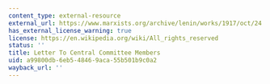 ```yaml
---
content_type: external-resource
external_url: https://www.marxists.org/archive/lenin/works/1917/oct/24.htm
has_external_license_warning: true
license: https://en.wikipedia.org/wiki/All_rights_reserved
status: ''
title: Letter To Central Committee Members
uid: a99800db-6eb5-4846-9aca-55b501b9c0a2
wayback_url: ''
---
```

